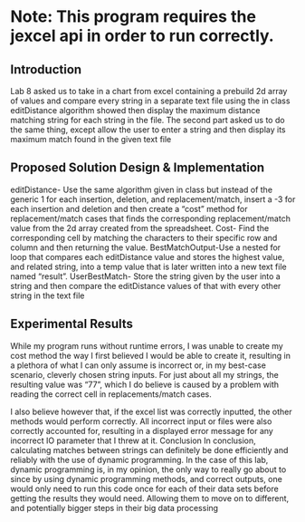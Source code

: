 <h1>Note: This program requires the jexcel api in order to run correctly.</h1>

<h2>Introduction</h2>
	Lab 8 asked us to take in a chart from excel containing a prebuild 2d array of values and compare every string in a separate text file using the in class editDistance algorithm showed then display the maximum distance matching string for each string in the file. The second part asked us to do the same thing, except allow the user to enter a string and then display its maximum match found in the given text file
  
<h2>Proposed Solution Design & Implementation</h2>
editDistance- Use the same algorithm given in class but instead of the generic 1 for each insertion, deletion, and replacement/match, insert a -3 for each insertion and deletion and then create a “cost” method for replacement/match cases that finds the corresponding replacement/match value from the 2d array created from the spreadsheet.
Cost- Find the corresponding cell by matching the characters to their specific row and column and then returning the value.
BestMatchOutput-Use a nested for loop that compares each editDistance value and stores the highest value, and related string, into a temp value that is later written into a new text file named “result”.
UserBestMatch- Store the string given by the user into a string and then compare the editDistance values of that with every other string in the text file

<h2>Experimental Results</h2>
While my program runs without runtime errors, I was unable to create my cost method the way I first believed I would be able to create it, resulting in a plethora of what I can only assume is incorrect or, in my best-case scenario, cleverly chosen string inputs. For just about all my strings, the resulting value was “77”, which I do believe is caused by a problem with reading the correct cell in replacements/match cases.
 
I also believe however that, if the excel list was correctly inputted, the other methods would perform correctly. All incorrect input or files were also correctly accounted for, resulting in a displayed error message for any incorrect IO parameter that I threw at it.
Conclusion
In conclusion, calculating matches between strings can definitely be done efficiently and reliably with the use of dynamic programming. In the case of this lab, dynamic programming is, in my opinion, the only way to really go about to since by using dynamic programming methods, and correct outputs, one would only need to run this code once for each of their data sets before getting the results they would need. Allowing them to move on to different, and potentially bigger steps in their big data processing

